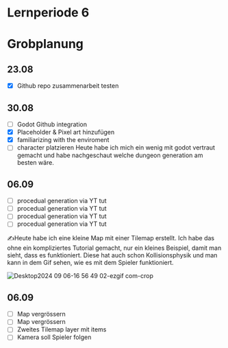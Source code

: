 # Lernperiode 6
# Grobplanung
## 23.08
- [X] Github repo zusammenarbeit testen

## 30.08
- [ ] Godot Github integration
- [X] Placeholder & Pixel art hinzufügen
- [X] familiarizing with the enviroment
- [ ] character platzieren
Heute habe ich mich ein wenig mit godot vertraut gemacht und habe nachgeschaut welche dungeon generation am besten wäre.

## 06.09
- [ ] procedual generation via YT tut
- [ ] procedual generation via YT tut
- [ ] procedual generation via YT tut
- [ ] procedual generation via YT tut
      
✍️Heute habe ich eine kleine Map mit einer Tilemap erstellt. Ich habe das ohne ein kompliziertes Tutorial gemacht, nur ein kleines Beispiel, damit man sieht, dass es funktioniert. 
Diese hat auch schon Kollisionsphysik und man kann in dem Gif sehen, wie es mit dem Spieler funktioniert.

![Desktop2024 09 06-16 56 49 02-ezgif com-crop](https://github.com/user-attachments/assets/475f7a60-e375-44c3-816d-e61d82b41b62)

## 06.09
- [ ] Map vergrössern
- [ ] Map vergrössern
- [ ] Zweites Tilemap layer mit items
- [ ] Kamera soll Spieler folgen
